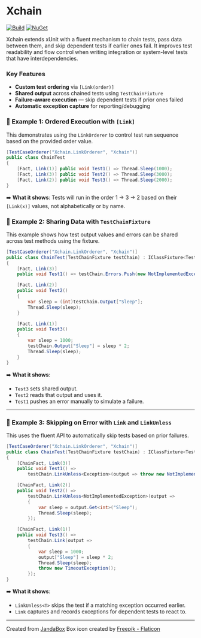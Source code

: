 # Xchain

[![Build](https://github.com/Jandini/Xchain/actions/workflows/build.yml/badge.svg)](https://github.com/Jandini/Xchain/actions/workflows/build.yml)
[![NuGet](https://github.com/Jandini/Xchain/actions/workflows/nuget.yml/badge.svg)](https://github.com/Jandini/Xchain/actions/workflows/nuget.yml)

Xchain extends xUnit with a fluent mechanism to chain tests, pass data between them, and skip dependent tests if earlier ones fail. It improves test readability and flow control when writing integration or system-level tests that have interdependencies.


### Key Features

- **Custom test ordering** via `[Link(order)]`
- **Shared output** across chained tests using `TestChainFixture`
- **Failure-aware execution** — skip dependent tests if prior ones failed
- **Automatic exception capture** for reporting/debugging


### 🧪 Example 1: Ordered Execution with `[Link]`

This demonstrates using the `LinkOrderer` to control test run sequence based on the provided order value.

```csharp
[TestCaseOrderer("Xchain.LinkOrderer", "Xchain")]
public class ChainTest
{
    [Fact, Link(1)] public void Test1() => Thread.Sleep(1000);
    [Fact, Link(3)] public void Test2() => Thread.Sleep(3000);
    [Fact, Link(2)] public void Test3() => Thread.Sleep(2000);
}
```

➡️ **What it shows**: Tests will run in the order 1 → 3 → 2 based on their `[Link(x)]` values, not alphabetically or by name.


### 🧪 Example 2: Sharing Data with `TestChainFixture`

This example shows how test output values and errors can be shared across test methods using the fixture.

```csharp
[TestCaseOrderer("Xchain.LinkOrderer", "Xchain")]
public class ChainTest(TestChainFixture testChain) : IClassFixture<TestChainFixture>
{
    [Fact, Link(3)]
    public void Test1() => testChain.Errors.Push(new NotImplementedException());

    [Fact, Link(2)]
    public void Test2()
    {
        var sleep = (int)testChain.Output["Sleep"];
        Thread.Sleep(sleep);
    }

    [Fact, Link(1)]
    public void Test3()
    {
        var sleep = 1000;
        testChain.Output["Sleep"] = sleep * 2;
        Thread.Sleep(sleep);
    }
}
```

➡️ **What it shows**:  
- `Test3` sets shared output.  
- `Test2` reads that output and uses it.  
- `Test1` pushes an error manually to simulate a failure.

---

### 🧪 Example 3: Skipping on Error with `Link` and `LinkUnless`

This uses the fluent API to automatically skip tests based on prior failures.

```csharp
[TestCaseOrderer("Xchain.LinkOrderer", "Xchain")]
public class ChainTest(TestChainFixture testChain) : IClassFixture<TestChainFixture>
{
    [ChainFact, Link(3)]
    public void Test1() =>
        testChain.LinkUnless<Exception>(output => throw new NotImplementedException());

    [ChainFact, Link(2)]
    public void Test2() =>
        testChain.LinkUnless<NotImplementedException>(output =>
        {
            var sleep = output.Get<int>("Sleep");
            Thread.Sleep(sleep);
        });

    [ChainFact, Link(1)]
    public void Test3() =>
        testChain.Link(output =>
        {
            var sleep = 1000;
            output["Sleep"] = sleep * 2;
            Thread.Sleep(sleep);
            throw new TimeoutException();
        });
}
```

➡️ **What it shows**:
- `LinkUnless<T>` skips the test if a matching exception occurred earlier.
- `Link` captures and records exceptions for dependent tests to react to.


---
Created from [JandaBox](https://github.com/Jandini/JandaBox)
Box icon created by [Freepik - Flaticon](https://www.flaticon.com/free-icons/box)
